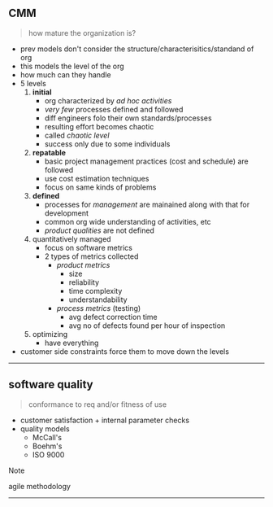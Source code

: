## CMM
>how mature the organization is?
- prev models don't consider the structure/characterisitics/standand of org
- this models the level of the org
- how much can they handle
- 5 levels
	1. **initial**
		- org characterized by *ad hoc activities*
		- *very few* processes defined and followed
		- diff engineers folo their own standards/processes
		- resulting effort becomes chaotic
		- called *chaotic level*
		- success only due to some individuals
	2. **repatable**
		- basic project management practices (cost and schedule) are followed
		- use cost estimation techniques
		- focus on same kinds of problems
	3. **defined**
		- processes for *management* are mainained along with that for development
		- common org wide understanding of activities, etc
		- *product qualities* are not defined
	4. quantitatively managed
		- focus on software metrics
		- 2 types of metrics collected
			- *product metrics*
				- size
				- reliability
				- time complexity
				- understandability
			- *process metrics* (testing)
				- avg defect correction time
				- avg no of defects found per hour of inspection
	5. optimizing
		- have everything
- customer side constraints force them to move down the levels

---
## software quality
>conformance to req and/or fitness of use
- customer satisfaction + internal parameter checks
- quality models
	- McCall's
	- Boehm's
	- ISO 9000

> [!NOTE]
> agile methodology

---
